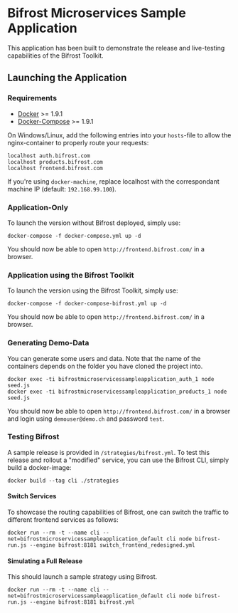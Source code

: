# Bifrost Microservices Sample Application
This application has been built to demonstrate the release and live-testing capabilities of the Bifrost Toolkit.

## Launching the Application
### Requirements
* [Docker](https://www.docker.com/) >= 1.9.1
* [Docker-Compose](https://www.docker.com/products/docker-compose) >= 1.9.1

On Windows/Linux, add the following entries into your `hosts`-file to allow the nginx-container to properly route your requests:

```
localhost auth.bifrost.com
localhost products.bifrost.com
localhost frontend.bifrost.com
```

If you're using `docker-machine`, replace localhost with the correspondant machine IP (default: `192.168.99.100`).

### Application-Only
To launch the version without Bifrost deployed, simply use:

```
docker-compose -f docker-compose.yml up -d
```

You should now be able to open `http://frontend.bifrost.com/` in a browser.

### Application using the Bifrost Toolkit
To launch the version using the Bifrost Toolkit, simply use:

```
docker-compose -f docker-compose-bifrost.yml up -d
```

You should now be able to open `http://frontend.bifrost.com/` in a browser.

### Generating Demo-Data
You can generate some users and data. Note that the name of the containers depends on the folder you have cloned the project into.

```
docker exec -ti bifrostmicroservicessampleapplication_auth_1 node seed.js
docker exec -ti bifrostmicroservicessampleapplication_products_1 node seed.js
```

You should now be able to open `http://frontend.bifrost.com/` in a browser and login using `demouser@demo.ch` and password `test`.

### Testing Bifrost
A sample release is provided in `/strategies/bifrost.yml`. To test this release and rollout a "modified" service, you can use the Bifrost CLI, simply build a docker-image:

```
docker build --tag cli ./strategies
```

#### Switch Services
To showcase the routing capabilities of Bifrost, one can switch the traffic to different frontend services as follows:

```
docker run --rm -t --name cli --net=bifrostmicroservicessampleapplication_default cli node bifrost-run.js --engine bifrost:8181 switch_frontend_redesigned.yml
```

#### Simulating a Full Release

This should launch a sample strategy using Bifrost.

```
docker run --rm -t --name cli --net=bifrostmicroservicessampleapplication_default cli node bifrost-run.js --engine bifrost:8181 bifrost.yml
```
